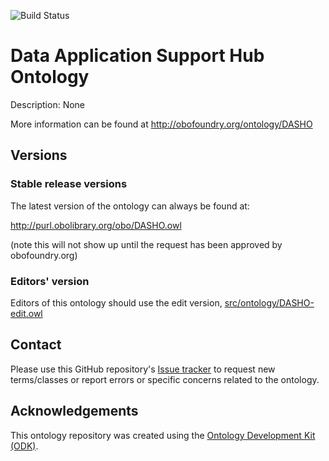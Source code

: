 
![Build Status](https://github.com/OpenLHS/DASHO/workflows/CI/badge.svg)
# Data Application Support Hub Ontology

Description: None

More information can be found at http://obofoundry.org/ontology/DASHO

## Versions

### Stable release versions

The latest version of the ontology can always be found at:

http://purl.obolibrary.org/obo/DASHO.owl

(note this will not show up until the request has been approved by obofoundry.org)

### Editors' version

Editors of this ontology should use the edit version, [src/ontology/DASHO-edit.owl](src/ontology/DASHO-edit.owl)

## Contact

Please use this GitHub repository's [Issue tracker](https://github.com/OpenLHS/DASHO/issues) to request new terms/classes or report errors or specific concerns related to the ontology.

## Acknowledgements

This ontology repository was created using the [Ontology Development Kit (ODK)](https://github.com/INCATools/ontology-development-kit).